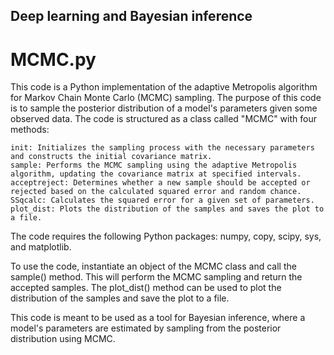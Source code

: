 ## Deep learning and Bayesian inference

# MCMC.py

This code is a Python implementation of the adaptive Metropolis algorithm for Markov Chain Monte Carlo (MCMC) sampling. The purpose of this code is to sample the posterior distribution of a model's parameters given some observed data. The code is structured as a class called "MCMC" with four methods:

    init: Initializes the sampling process with the necessary parameters and constructs the initial covariance matrix.
    sample: Performs the MCMC sampling using the adaptive Metropolis algorithm, updating the covariance matrix at specified intervals.
    acceptreject: Determines whether a new sample should be accepted or rejected based on the calculated squared error and random chance.
    SSqcalc: Calculates the squared error for a given set of parameters.
    plot_dist: Plots the distribution of the samples and saves the plot to a file.

The code requires the following Python packages: numpy, copy, scipy, sys, and matplotlib.

To use the code, instantiate an object of the MCMC class and call the sample() method. This will perform the MCMC sampling and return the accepted samples. The plot_dist() method can be used to plot the distribution of the samples and save the plot to a file.

This code is meant to be used as a tool for Bayesian inference, where a model's parameters are estimated by sampling from the posterior distribution using MCMC.

